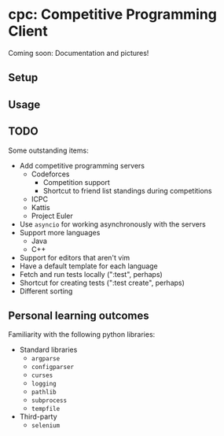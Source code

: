 # cpc: Competitive Programming Client

Coming soon: Documentation and pictures!

## Setup

## Usage

## TODO

Some outstanding items:

* Add competitive programming servers
	* Codeforces
		* Competition support
		* Shortcut to friend list standings during competitions
	* ICPC
	* Kattis
	* Project Euler
* Use `asyncio` for working asynchronously with the servers
* Support more languages
	* Java
	* C++
* Support for editors that aren't vim
* Have a default template for each language
* Fetch and run tests locally (":test", perhaps)
* Shortcut for creating tests (":test create", perhaps)
* Different sorting

## Personal learning outcomes

Familiarity with the following python libraries:

* Standard libraries
	* `argparse`
	* `configparser`
	* `curses`
	* `logging`
	* `pathlib`
	* `subprocess`
	* `tempfile`
* Third-party
	* `selenium`
